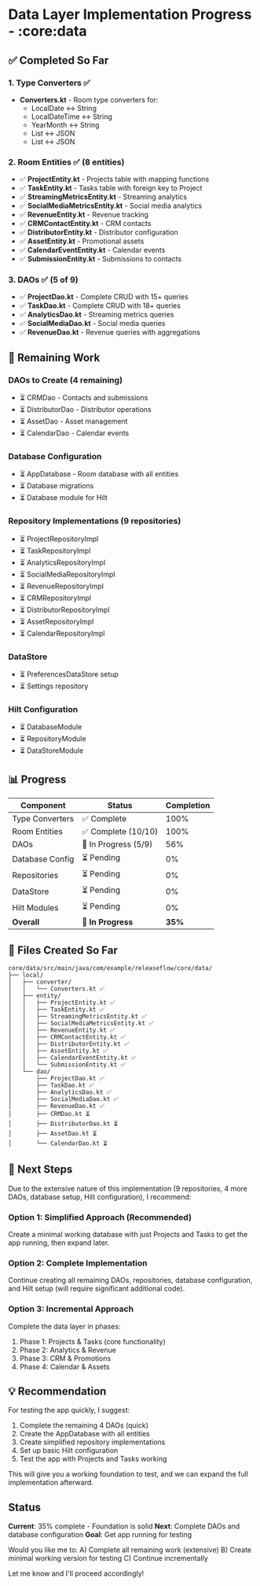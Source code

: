 # Data Layer Implementation Progress - :core:data

## ✅ Completed So Far

### **1. Type Converters** ✅
- **Converters.kt** - Room type converters for:
  - LocalDate ↔ String
  - LocalDateTime ↔ String
  - YearMonth ↔ String
  - List<String> ↔ JSON
  - List<Long> ↔ JSON

### **2. Room Entities** ✅ (8 entities)
- ✅ **ProjectEntity.kt** - Projects table with mapping functions
- ✅ **TaskEntity.kt** - Tasks table with foreign key to Project
- ✅ **StreamingMetricsEntity.kt** - Streaming analytics
- ✅ **SocialMediaMetricsEntity.kt** - Social media analytics
- ✅ **RevenueEntity.kt** - Revenue tracking
- ✅ **CRMContactEntity.kt** - CRM contacts
- ✅ **DistributorEntity.kt** - Distributor configuration
- ✅ **AssetEntity.kt** - Promotional assets
- ✅ **CalendarEventEntity.kt** - Calendar events
- ✅ **SubmissionEntity.kt** - Submissions to contacts

### **3. DAOs** ✅ (5 of 9)
- ✅ **ProjectDao.kt** - Complete CRUD with 15+ queries
- ✅ **TaskDao.kt** - Complete CRUD with 18+ queries
- ✅ **AnalyticsDao.kt** - Streaming metrics queries
- ✅ **SocialMediaDao.kt** - Social media queries
- ✅ **RevenueDao.kt** - Revenue queries with aggregations

## 🚧 Remaining Work

### **DAOs to Create** (4 remaining)
- ⏳ CRMDao - Contacts and submissions
- ⏳ DistributorDao - Distributor operations
- ⏳ AssetDao - Asset management
- ⏳ CalendarDao - Calendar events

### **Database Configuration**
- ⏳ AppDatabase - Room database with all entities
- ⏳ Database migrations
- ⏳ Database module for Hilt

### **Repository Implementations** (9 repositories)
- ⏳ ProjectRepositoryImpl
- ⏳ TaskRepositoryImpl
- ⏳ AnalyticsRepositoryImpl
- ⏳ SocialMediaRepositoryImpl
- ⏳ RevenueRepositoryImpl
- ⏳ CRMRepositoryImpl
- ⏳ DistributorRepositoryImpl
- ⏳ AssetRepositoryImpl
- ⏳ CalendarRepositoryImpl

### **DataStore**
- ⏳ PreferencesDataStore setup
- ⏳ Settings repository

### **Hilt Configuration**
- ⏳ DatabaseModule
- ⏳ RepositoryModule
- ⏳ DataStoreModule

## 📊 Progress

| Component | Status | Completion |
|-----------|--------|------------|
| Type Converters | ✅ Complete | 100% |
| Room Entities | ✅ Complete (10/10) | 100% |
| DAOs | 🚧 In Progress (5/9) | 56% |
| Database Config | ⏳ Pending | 0% |
| Repositories | ⏳ Pending | 0% |
| DataStore | ⏳ Pending | 0% |
| Hilt Modules | ⏳ Pending | 0% |
| **Overall** | **🚧 In Progress** | **35%** |

## 📁 Files Created So Far

```
core/data/src/main/java/com/example/releaseflow/core/data/
├── local/
│   ├── converter/
│   │   └── Converters.kt ✅
│   ├── entity/
│   │   ├── ProjectEntity.kt ✅
│   │   ├── TaskEntity.kt ✅
│   │   ├── StreamingMetricsEntity.kt ✅
│   │   ├── SocialMediaMetricsEntity.kt ✅
│   │   ├── RevenueEntity.kt ✅
│   │   ├── CRMContactEntity.kt ✅
│   │   ├── DistributorEntity.kt ✅
│   │   ├── AssetEntity.kt ✅
│   │   ├── CalendarEventEntity.kt ✅
│   │   └── SubmissionEntity.kt ✅
│   └── dao/
│       ├── ProjectDao.kt ✅
│       ├── TaskDao.kt ✅
│       ├── AnalyticsDao.kt ✅
│       ├── SocialMediaDao.kt ✅
│       ├── RevenueDao.kt ✅
│       ├── CRMDao.kt ⏳
│       ├── DistributorDao.kt ⏳
│       ├── AssetDao.kt ⏳
│       └── CalendarDao.kt ⏳
```

## 🎯 Next Steps

Due to the extensive nature of this implementation (9 repositories, 4 more DAOs, database setup, Hilt configuration), I recommend:

### **Option 1: Simplified Approach** (Recommended)
Create a minimal working database with just Projects and Tasks to get the app running, then expand later.

### **Option 2: Complete Implementation**
Continue creating all remaining DAOs, repositories, database configuration, and Hilt setup (will require significant additional code).

### **Option 3: Incremental Approach**
Complete the data layer in phases:
1. Phase 1: Projects & Tasks (core functionality)
2. Phase 2: Analytics & Revenue
3. Phase 3: CRM & Promotions
4. Phase 4: Calendar & Assets

## 💡 Recommendation

For testing the app quickly, I suggest:
1. Complete the remaining 4 DAOs (quick)
2. Create the AppDatabase with all entities
3. Create simplified repository implementations
4. Set up basic Hilt configuration
5. Test the app with Projects and Tasks working

This will give you a working foundation to test, and we can expand the full implementation afterward.

## Status
**Current**: 35% complete - Foundation is solid
**Next**: Complete DAOs and database configuration
**Goal**: Get app running for testing

Would you like me to:
A) Complete all remaining work (extensive)
B) Create minimal working version for testing
C) Continue incrementally

Let me know and I'll proceed accordingly!
